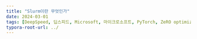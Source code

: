 ```yaml
---
title: "Slurm이란 무엇인가"
date: 2024-03-01
tags: [DeepSpeed, 딥스피드, Microsoft, 마이크로소프트, PyTorch, ZeRO optimizer, Mixed Precision, Model Parallelism, Pipeline Parallelism, DeepSpeed-Inference]
typora-root-url: ../
---
```


